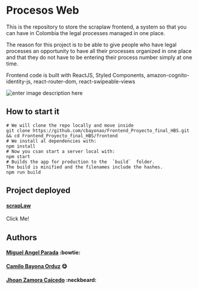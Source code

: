 # Procesos Web

This is the repository to store the scraplaw frontend, a system so that you can have in Colombia the legal processes managed in one place.

The reason for this project is to be able to give people who have legal processes an opportunity to have all their processes organized in one place and that they do not have to be entering their process number simply at one time.

Frontend code is built with ReactJS, Styled Components, amazon-cognito-identity-js, react-router-dom, react-swipeable-views

![enter image description here](https://i.ibb.co/6Bz8XXP/myimage.png)

## How to start it

```
# We will clone the repo locally and move inside
git clone https://github.com/cbayonao/Frontend_Proyecto_final_HBS.git && cd Frontend_Proyecto_final_HBS/frontend
# We install al dependencies with:
npm install
# Now you csan start a server local with:
npm start
# Builds the app for production to the  `build`  folder.  
The build is minified and the filenames include the hashes.  
npm run build
```

## Project deployed

#### [scrapLaw](http://scraplawv1.s3-website-us-east-1.amazonaws.com/#/)
Click Me!


## Authors

#### [Miguel Angel Parada](http://miguel-canon.me/) :bowtie:
#### [Camilo Bayona Orduz](https://www.bayona.me/) :yum:
#### [Jhoan Zamora Caicedo](http://me.jzamora.tech/)  :neckbeard:
